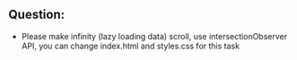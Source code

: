 ## Question: 
- Please make infinity (lazy loading data) scroll, use intersectionObserver API, you can change index.html and styles.css for this task